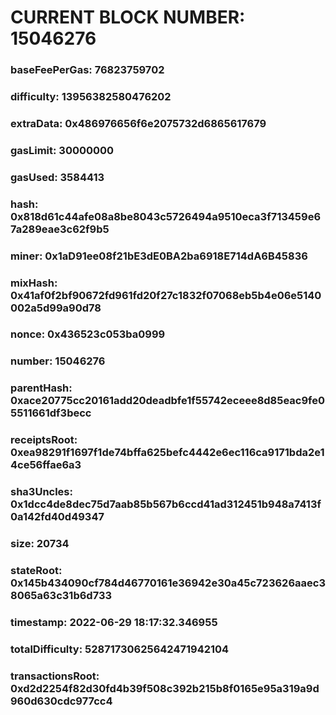 # CURRENT BLOCK NUMBER: 15046276

### baseFeePerGas: 76823759702
### difficulty: 13956382580476202
### extraData: 0x486976656f6e2075732d6865617679
### gasLimit: 30000000
### gasUsed: 3584413
### hash: 0x818d61c44afe08a8be8043c5726494a9510eca3f713459e67a289eae3c62f9b5
### miner: 0x1aD91ee08f21bE3dE0BA2ba6918E714dA6B45836
### mixHash: 0x41af0f2bf90672fd961fd20f27c1832f07068eb5b4e06e5140002a5d99a90d78
### nonce: 0x436523c053ba0999
### number: 15046276
### parentHash: 0xace20775cc20161add20deadbfe1f55742eceee8d85eac9fe05511661df3becc
### receiptsRoot: 0xea98291f1697f1de74bffa625befc4442e6ec116ca9171bda2e14ce56ffae6a3
### sha3Uncles: 0x1dcc4de8dec75d7aab85b567b6ccd41ad312451b948a7413f0a142fd40d49347
### size: 20734
### stateRoot: 0x145b434090cf784d46770161e36942e30a45c723626aaec38065a63c31b6d733
### timestamp: 2022-06-29 18:17:32.346955
### totalDifficulty: 52871730625642471942104
### transactionsRoot: 0xd2d2254f82d30fd4b39f508c392b215b8f0165e95a319a9d960d630cdc977cc4
